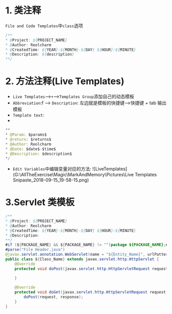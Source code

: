 # 1. 类注释
`File and Code Templates`中`class`选项

```java
/**
* @Project: ${PROJECT_NAME}
* @Author: Reolcharm
* @CreatedTime: ${YEAR}-${MONTH}-${DAY} ${HOUR}:${MINUTE}
* @Description: ${description}
**/
```

# 2. 方法注释(Live Templates)
- `Live Templates`-->`+`-->`Templates Group`添加自己的动态模板
- `Abbreviation`:f --> `Description`: 左边就是模板的快捷键-->快捷键 + tab 输出模板
- `Template text`:
- 
```java
** 
* @Param: $params$ 
* @return: $returns$ 
* @Author: Reolcharm
* @Date: $date$-$time$
* @Description: $description$ 
*/ 
```
- `Edit Variables`中编辑变量对应的方法:
![LiveTemplates](G:\AllTheExercise\Magic\MarkAndMemory\Pictures\Live Templates Snipaste_2018-09-15_19-58-15.png)

# 3.Servlet 类模板
```java
/**
* @Project: ${PROJECT_NAME}
* @Author: Reolcharm
* @CreatedTime: ${YEAR}-${MONTH}-${DAY} ${HOUR}:${MINUTE}
* @Description: 
**/
#if (${PACKAGE_NAME} && ${PACKAGE_NAME} != "")package ${PACKAGE_NAME};#end
#parse("File Header.java")
@javax.servlet.annotation.WebServlet(name = "${Entity_Name}", urlPatterns = "/${Entity_Name}")
public class ${Class_Name} extends javax.servlet.http.HttpServlet {
    @Override
    protected void doPost(javax.servlet.http.HttpServletRequest request, javax.servlet.http.HttpServletResponse response) throws javax.servlet.ServletException, java.io.IOException {

    }
    
    @Override
    protected void doGet(javax.servlet.http.HttpServletRequest request, javax.servlet.http.HttpServletResponse response) throws javax.servlet.ServletException, java.io.IOException {
        doPost(request, response);
    }
}
```